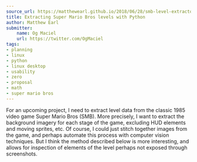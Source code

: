 ```yaml
---
source_url: https://matthewearl.github.io/2018/06/28/smb-level-extractor/
title: Extracting Super Mario Bros levels with Python
author: Matthew Earl
submitter:
    name: Og Maciel
    url: https://twitter.com/OgMaciel
tags:
- planning
- linux
- python
- linux desktop
- usability
- zero
- proposal
- math
- super mario bros
---
```


For an upcoming project, I need to extract level data from the classic 1985 video game Super Mario Bros (SMB). More precisely, I want to extract the background imagery for each stage of the game, excluding HUD elements and moving sprites, etc. Of course, I could just stitch together images from the game, and perhaps automate this process with computer vision techniques. But I think the method described below is more interesting, and allows for inspection of elements of the level perhaps not exposed through screenshots. 
